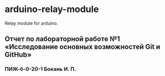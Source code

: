 # arduino-relay-module
Relay module for arduino.

## Отчет по лабораторной работе №1 «Исследование основных возможностей Git и GitHub»
### ПИЖ-б-0-20-1 Бокань И. П. 